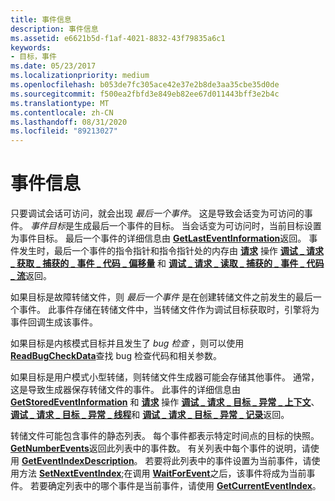 ```yaml
---
title: 事件信息
description: 事件信息
ms.assetid: e6621b5d-f1af-4021-8832-43f79835a6c1
keywords:
- 目标，事件
ms.date: 05/23/2017
ms.localizationpriority: medium
ms.openlocfilehash: b053de7fc305ace42e37e2b8de3aa35cbe35d0de
ms.sourcegitcommit: f500ea2fbfd3e849eb82ee67d011443bff3e2b4c
ms.translationtype: MT
ms.contentlocale: zh-CN
ms.lasthandoff: 08/31/2020
ms.locfileid: "89213027"
---
```

# <a name="event-information"></a>事件信息


只要调试会话可访问，就会出现 *最后一个事件*。 这是导致会话变为可访问的事件。 *事件目标*是生成最后一个事件的目标。 当会话变为可访问时，当前目标设置为事件目标。 最后一个事件的详细信息由 [**GetLastEventInformation**](/windows-hardware/drivers/ddi/dbgeng/nf-dbgeng-idebugcontrol3-getlasteventinformation)返回。 事件发生时，最后一个事件的指令指针和指令指针处的内存由 [**请求**](/windows-hardware/drivers/ddi/dbgeng/nf-dbgeng-idebugadvanced3-request) 操作 [**调试 \_ 请求 \_ 获取 \_ 捕获的 \_ 事件 \_ 代码 \_ 偏移量**](./debug-request-get-captured-event-code-offset.md) 和 [**调试 \_ 请求 \_ 读取 \_ 捕获的 \_ 事件 \_ 代码 \_ 流**](./debug-request-read-captured-event-code-stream.md)返回。

如果目标是故障转储文件，则 *最后一个事件* 是在创建转储文件之前发生的最后一个事件。 此事件存储在转储文件中，当转储文件作为调试目标获取时，引擎将为事件回调生成该事件。

如果目标是内核模式目标并且发生了 *bug 检查* ，则可以使用 [**ReadBugCheckData**](/windows-hardware/drivers/ddi/dbgeng/nf-dbgeng-idebugcontrol3-readbugcheckdata)查找 bug 检查代码和相关参数。

如果目标是用户模式小型转储，则转储文件生成器可能会存储其他事件。 通常，这是导致生成器保存转储文件的事件。 此事件的详细信息由 [**GetStoredEventInformation**](/windows-hardware/drivers/ddi/dbgeng/nf-dbgeng-idebugcontrol4-getstoredeventinformation) 和 [**请求**](/windows-hardware/drivers/ddi/dbgeng/nf-dbgeng-idebugadvanced3-request) 操作 [**调试 \_ 请求 \_ 目标 \_ 异常 \_ 上下文**](./debug-request-target-exception-context.md)、 [**调试 \_ 请求 \_ 目标 \_ 异常 \_ 线程**](./debug-request-target-exception-thread.md)和 [**调试 \_ 请求 \_ 目标 \_ 异常 \_ 记录**](./debug-request-target-exception-record.md)返回。

转储文件可能包含事件的静态列表。 每个事件都表示特定时间点的目标的快照。 [**GetNumberEvents**](/windows-hardware/drivers/ddi/dbgeng/nf-dbgeng-idebugcontrol3-getnumberevents)返回此列表中的事件数。 有关列表中每个事件的说明，请使用 [**GetEventIndexDescription**](/windows-hardware/drivers/ddi/dbgeng/nf-dbgeng-idebugcontrol3-geteventindexdescription)。 若要将此列表中的事件设置为当前事件，请使用方法 [**SetNextEventIndex**](/windows-hardware/drivers/ddi/dbgeng/nf-dbgeng-idebugcontrol3-setnexteventindex);在调用 [**WaitForEvent**](/windows-hardware/drivers/ddi/dbgeng/nf-dbgeng-idebugcontrol3-waitforevent)之后，该事件将成为当前事件。 若要确定列表中的哪个事件是当前事件，请使用 [**GetCurrentEventIndex**](/windows-hardware/drivers/ddi/dbgeng/nf-dbgeng-idebugcontrol3-getcurrenteventindex)。

 

